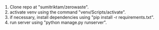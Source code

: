 1. Clone repo at "sumitriktam/zerowaste".
2. activate venv using the command "venv/Scripts/activate".
3. if necessary, install dependencies using "pip install -r requirements.txt".
4. run server using "python manage.py runserver".